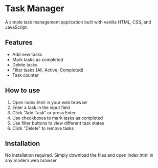 # Task Manager

A simple task management application built with vanilla HTML, CSS, and JavaScript.

## Features

- Add new tasks
- Mark tasks as completed
- Delete tasks
- Filter tasks (All, Active, Completed)
- Task counter

## How to use

1. Open index.html in your web browser
2. Enter a task in the input field
3. Click "Add Task" or press Enter
4. Use checkboxes to mark tasks as completed
5. Use filter buttons to view different task states
6. Click "Delete" to remove tasks

## Installation

No installation required. Simply download the files and open index.html in any modern web browser.
